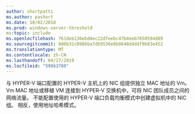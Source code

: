 ```yaml
---
author: shortpatti
ms.author: pashort
ms.date: 10/02/2018
ms.prod: windows-server-threshold
ms:topic: include
ms.openlocfilehash: 761deb136ebd4ec22dfeebc47b4eeb7650594d89
ms.sourcegitcommit: 0d0b32c8986ba7db9536e0b8648d4ddf9b03e452
ms.translationtype: MT
ms.contentlocale: zh-CN
ms.lasthandoff: 04/17/2019
ms.locfileid: "59863708"
---
```

与 HYPER-V 端口配置的 HYPER-V 主机上的 NIC 组提供独立 MAC 地址的 Vm。  Vm MAC 地址或移植 VM 连接到 HYPER-V 交换机中，可将 NIC 团队成员之间的网络流量。 不能配置使用的 HYPER-V 端口负载均衡模式中创建虚拟机中的 NIC 组。 相反，使用地址哈希模式。 